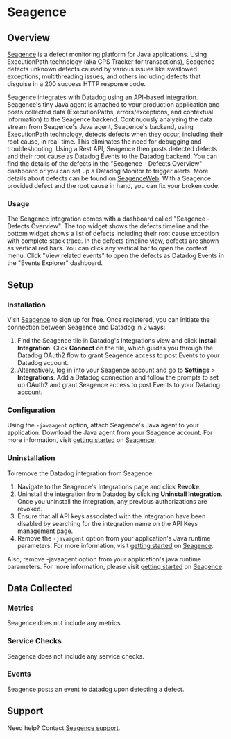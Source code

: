 # Seagence

## Overview

[Seagence][1] is a defect monitoring platform for Java applications. Using ExecutionPath technology (aka GPS Tracker for transactions), Seagence detects unknown defects caused by various issues like swallowed exceptions, multithreading issues, and others including defects that disguise in a 200 success HTTP response code.

Seagence integrates with Datadog using an API-based integration. Seagence's tiny Java agent is attached to your production application and posts collected data (ExecutionPaths, errors/exceptions, and contextual information) to the Seagence backend. Continuously analyzing the data stream from Seagence's Java agent, Seagence's backend, using ExecutionPath technology, detects defects when they occur, including their root cause, in real-time. This eliminates the need for debugging and troubleshooting. Using a Rest API, Seagence then posts detected defects and their root cause as Datadog Events to the Datadog backend. You can find the details of the defects in the "Seagence - Defects Overview" dashboard or you can set up a Datadog Monitor to trigger alerts. More details about defects can be found on [SeagenceWeb][2]. With a Seagence provided defect and the root cause in hand, you can fix your broken code.

### Usage

The Seagence integration comes with a dashboard called "Seagence - Defects Overview". The top widget shows the defects timeline and the bottom widget shows a list of defects including their root cause exception with complete stack trace. In the defects timeline view, defects are shown as vertical red bars. You can click any vertical bar to open the context menu. Click "View related events" to open the defects as Datadog Events in the "Events Explorer" dashboard.

## Setup

### Installation

Visit [Seagence][1] to sign up for free. Once registered, you can initiate the connection between Seagence and Datadog in 2 ways:
1. Find the Seagence tile in Datadog's Integrations view and click **Install Integration**. Click **Connect** on the tile, which guides you through the Datadog OAuth2 flow to grant Seagence access to post Events to your Datadog account.
2. Alternatively, log in into your Seagence account and go to **Settings** > **Integrations**. Add a Datadog connection and follow the prompts to set up OAuth2 and grant Seagence access to post Events to your Datadog account.

### Configuration

Using the `-javaagent` option, attach Seagence's Java agent to your application. Download the Java agent from your Seagence account. For more information, visit [getting started][3] on [Seagence][1].

### Uninstallation

To remove the Datadog integration from Seagence: 
1. Navigate to the Seagence's Integrations page and click **Revoke**.
1. Uninstall the integration from Datadog by clicking **Uninstall Integration**. Once you uninstall the integration, any previous authorizations are revoked.
1. Ensure that all API keys associated with the integration have been disabled by searching for the integration name on the API Keys management page.
1. Remove the `-javaagent` option from your application's Java runtime parameters. For more information, visit [getting started][3] on [Seagence][1].

Also, remove -javaagent option from your application's java runtime parameters. For more information, please visit [getting started][3] on [Seagence][1].

## Data Collected

### Metrics

Seagence does not include any metrics.

### Service Checks

Seagence does not include any service checks.

### Events

Seagence posts an event to datadog upon detecting a defect.

## Support

Need help? Contact [Seagence support][4].


[1]: https://www.seagence.com
[2]: https://app.seagence.com/SeagenceWeb/
[3]: https://seagence.com/product/getting-started/
[4]: mailto:info@seagence.com
